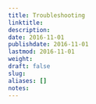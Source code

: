 ```yaml
---
title: Troubleshooting
linktitle:
description:
date: 2016-11-01
publishdate: 2016-11-01
lastmod: 2016-11-01
weight:
draft: false
slug:
aliases: []
notes:
---
```


